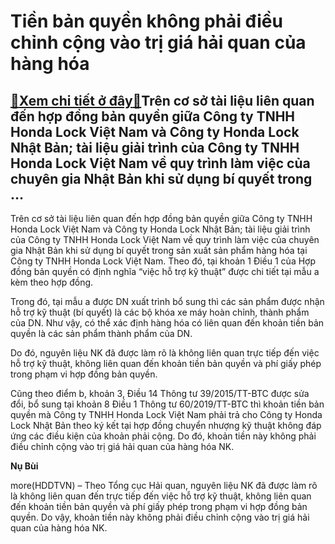 Tiền bản quyền không phải điều chỉnh cộng vào trị giá hải quan của hàng hóa
===========================================================================

[:gift:Xem chi tiết ở đây:gift:](https://hddtvn.com/tien-ban-quyen-khong-phai-dieu-chinh-cong-vao-tri-gia-hai-quan-cua-hang-hoa/)Trên cơ sở tài liệu liên quan đến hợp đồng bản quyền giữa Công ty TNHH Honda Lock Việt Nam và Công ty Honda Lock Nhật Bản; tài liệu giải trình của Công ty TNHH Honda Lock Việt Nam về quy trình làm việc của chuyên gia Nhật Bản khi sử dụng bí quyết trong …
--------------------------------------------------------------------------------------------------------------------------------------------------------------------------------------------------------------------------------------------------------------


Trên cơ sở tài liệu liên quan đến hợp đồng bản quyền giữa Công ty TNHH Honda Lock Việt Nam và Công ty Honda Lock Nhật Bản; tài liệu giải trình của Công ty TNHH Honda Lock Việt Nam về quy trình làm việc của chuyên gia Nhật Bản khi sử dụng bí quyết trong sản xuất sản phẩm hàng hóa tại Công ty TNHH Honda Lock Việt Nam. Theo đó, tại khoản 1 Điều 1 của Hợp đồng bản quyền có định nghĩa “việc hỗ trợ kỹ thuật” được chi tiết tại mẫu a kèm theo hợp đồng.


Trong đó, tại mẫu a được DN xuất trình bổ sung thì các sản phẩm được nhận hỗ trợ kỹ thuật (bí quyết) là các bộ khóa xe máy hoàn chỉnh, thành phẩm của DN. Như vậy, có thể xác định hàng hóa có liên quan đến khoản tiền bản quyền là các sản phẩm thành phẩm của DN.


Do đó, nguyên liệu NK đã được làm rõ là không liên quan trực tiếp đến việc hỗ trợ kỹ thuật, không liên quan đến khoản tiền bản quyền và phí giấy phép trong phạm vi hợp đồng bản quyền.


Cũng theo điểm b, khoản 3, Điều 14 Thông tư 39/2015/TT-BTC được sửa đổi, bổ sung tại khoản 8 Điều 1 Thông tư 60/2019/TT-BTC thì khoản tiền bản quyền mà Công ty TNHH Honda Lock Việt Nam phải trả cho Công ty Honda Lock Nhật Bản theo ký kết tại hợp đồng chuyển nhượng kỹ thuật không đáp ứng các điều kiện của khoản phải cộng. Do đó, khoản tiền này không phải điều chỉnh cộng vào trị giá hải quan của hàng hóa NK.




**Nụ Bùi**



more(HDDTVN) – Theo Tổng cục Hải quan, nguyên liệu NK đã được làm rõ là không liên quan đến trực tiếp đến việc hỗ trợ kỹ thuật, không liên quan đến khoản tiền bản quyền và phí giấy phép trong phạm vi hợp đồng bản quyền. Do vậy, khoản tiền này không phải điều chỉnh cộng vào trị giá hải quan của hàng hóa NK.

